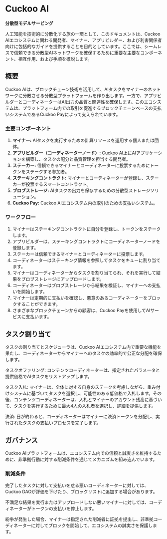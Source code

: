 # Cuckoo AI

**分散型モデルサービング**

人工知能を技術的に分散化する旅の一環として、このドキュメントは、Cuckoo AIエコシステムに関わる開発者、マイナー、アプリビルダー、および利害関係者向けに包括的なガイドを提供することを目的としています。ここでは、シームレスで信頼できる分散型AIネットワークを確保するために重要な主要なコンポーネント、相互作用、および手順を概説します。

## 概要

Cuckoo AIは、ブロックチェーン技術を活用して、AIタスクをマイナーのネットワークに分散させる分散型プラットフォームを作り出します。一方で、アプリビルダーとコーディネーターはAI出力の品質と関連性を確保します。このエコシステムは、プラットフォーム内での取引を促進するブロックチェーンベースの支払いシステムであるCuckoo Payによって支えられています。

### 主要コンポーネント

1. **マイナー:** AIタスクを実行するための計算リソースを運用する個人または団体。
2. **アプリビルダー（コーディネーターノード）:** Cuckoo AI上にAIアプリケーションを構築し、タスクの配分と品質管理を担当する開発者。
3. **ステーカー:** 信頼できるマイナーとコーディネーターに投票するためにトークンをステークする参加者。
4. **ステーキングコントラクト:** マイナーとコーディネーターが登録し、ステーカーが投票するスマートコントラクト。
5. **ブロブストレージ:** AIタスクの出力を保存するための分散型ストレージソリューション。
6. **Cuckoo Pay:** Cuckoo AIエコシステム内の取引のための支払いシステム。

### ワークフロー

1. マイナーはステーキングコントラクトに自分を登録し、トークンをステークします。
2. アプリビルダーは、ステーキングコントラクトにコーディネーターノードを登録します。
3. ステーカーは信頼できるマイナーとコーディネーターに投票します。
4. コーディネーターはステーキング情報を参照してタスクをキューに割り当てます。
5. マイナーはコーディネーターからタスクを割り当てられ、それを実行して結果をブロブストレージにアップロードします。
6. コーディネーターはブロブストレージから結果を検証し、マイナーへの支払いを開始します。
7. マイナーは定期的に支払いを確認し、悪意のあるコーディネーターをブロックすることができます。
8. さまざまなブロックチェーンからの顧客は、Cuckoo Payを使用してAIサービスに支払います。

## タスク割り当て

タスクの割り当てとスケジューラは、Cuckoo AIエコシステム内で重要な機能を果たし、コーディネーターからマイナーへのタスクの効率的で公正な分配を確保します。

タスクオファリング: コンテンツコーディネーターは、指定されたパラメータと提供価格でAIタスクをリストアップします。

タスク入札: マイナーは、全体に対する自身のステークを考慮しながら、重み付けシステムに基づいてタスクを選択し、可能性のある低価格で入札します。その後、コンテンツコーディネーターは、入札とマイナーのアカウント残高に基づいて、タスクを実行するために最大4人の入札者を選択し、詳細を提供します。

決済: 日が終わると、コーディネーターはマイナーに決済トークンを分配し、実行されたタスクの支払いプロセスを完了します。

## ガバナンス

Cuckoo AIプラットフォームは、エコシステム内での信頼と誠実さを維持するために、非準拠行動に対する削減条件を通じてメカニズムを組み込んでいます。

### 削減条件

完了したタスクに対して支払いを怠る悪いコーディネーターに対しては、Cuckoo DAOが評価を下げたり、ブロックリストに追加する場合があります。

不満足な結果を実行またはアップロードしない悪いマイナーに対しては、コーディネーターがトークンの支払いを停止します。

紛争が発生した場合、マイナーは指定された削減者に証拠を提出し、非準拠コーディネーターに対してブロックを開始して、エコシステムの誠実さを保護します。
